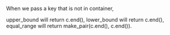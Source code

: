 When we pass a key that is not in container,

upper_bound will return c.end(),
lower_bound will return c.end(),
equal_range will return make_pair(c.end(), c.end()).